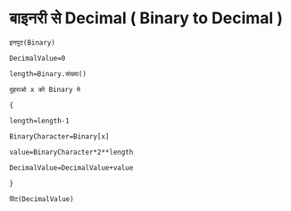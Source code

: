 # बाइनरी से Decimal ( Binary to Decimal ) 
```
इनपुट(Binary)

DecimalValue=0

length=Binary.संख्या()

दुहराओ x को Binary मे

{

length=length-1

BinaryCharacter=Binary[x]

value=BinaryCharacter*2**length

DecimalValue=DecimalValue+value

}

प्रिंट(DecimalValue)
```